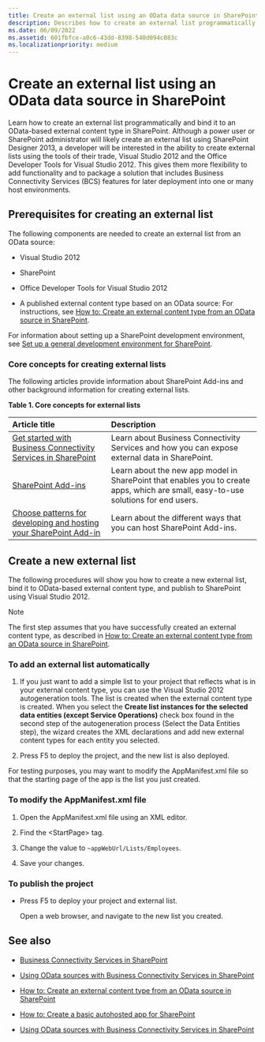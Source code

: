 ```yaml
---
title: Create an external list using an OData data source in SharePoint
description: Describes how to create an external list programmatically and bind it to an OData-based external content type in SharePoint.
ms.date: 06/09/2022
ms.assetid: 601fbfce-a0c6-43dd-8398-540d094c083c
ms.localizationpriority: medium
---
```



# Create an external list using an OData data source in SharePoint

Learn how to create an external list programmatically and bind it to an OData-based external content type in SharePoint.
Although a power user or SharePoint administrator will likely create an external list using SharePoint Designer 2013, a developer will be interested in the ability to create external lists using the tools of their trade, Visual Studio 2012 and the Office Developer Tools for Visual Studio 2012. This gives them more flexibility to add functionality and to package a solution that includes Business Connectivity Services (BCS) features for later deployment into one or many host environments.
  
    
    


## Prerequisites for creating an external list
<a name="bkmk_Prereqs"> </a>

The following components are needed to create an external list from an OData source:
  
    
    

- Visual Studio 2012
    
  
- SharePoint
    
  
- Office Developer Tools for Visual Studio 2012
    
  
- A published external content type based on an OData source: For instructions, see  [How to: Create an external content type from an OData source in SharePoint](how-to-create-an-external-content-type-from-an-odata-source-in-sharepoint.md).
    
  
For information about setting up a SharePoint development environment, see  [Set up a general development environment for SharePoint](set-up-a-general-development-environment-for-sharepoint.md).
  
    
    

### Core concepts for creating external lists

The following articles provide information about SharePoint Add-ins and other background information for creating external lists.
  
    
    

**Table 1. Core concepts for external lists**


|**Article title**|**Description**|
|:-----|:-----|
| [Get started with Business Connectivity Services in SharePoint](get-started-with-business-connectivity-services-in-sharepoint.md) <br/> |Learn about Business Connectivity Services and how you can expose external data in SharePoint.  <br/> |
| [SharePoint Add-ins](https://msdn.microsoft.com/library/cd1eda9e-8e54-4223-93a9-a6ea0d18df70%28Office.15%29.aspx) <br/> |Learn about the new app model in SharePoint that enables you to create apps, which are small, easy-to-use solutions for end users.  <br/> |
| [Choose patterns for developing and hosting your SharePoint Add-in](https://msdn.microsoft.com/library/05ce5435-0a03-4ddc-976b-c33b08d03457%28Office.15%29.aspx) <br/> |Learn about the different ways that you can host SharePoint Add-ins.  <br/> |
   

## Create a new external list
<a name="bkmk_CreateNewVList"> </a>

The following procedures will show you how to create a new external list, bind it to OData-based external content type, and publish to SharePoint using Visual Studio 2012.
  
> [!NOTE]
> The first step assumes that you have successfully created an external content type, as described in  [How to: Create an external content type from an OData source in SharePoint](how-to-create-an-external-content-type-from-an-odata-source-in-sharepoint.md). 
  
    
    


### To add an external list automatically


1. If you just want to add a simple list to your project that reflects what is in your external content type, you can use the Visual Studio 2012 autogeneration tools. The list is created when the external content type is created. When you select the **Create list instances for the selected data entities (except Service Operations)** check box found in the second step of the autogeneration process (Select the Data Entities step), the wizard creates the XML declarations and add new external content types for each entity you selected.
    
  
2. Press F5 to deploy the project, and the new list is also deployed.
    
  
For testing purposes, you may want to modify the AppManifest.xml file so that the starting page of the app is the list you just created. 
  
    
    

### To modify the AppManifest.xml file


1. Open the AppManifest.xml file using an XML editor.
    
  
2. Find the \<StartPage\> tag.
    
  
3. Change the value to  `~appWebUrl/Lists/Employees`.
    
  
4. Save your changes.
    
  

### To publish the project


- Press F5 to deploy your project and external list. 
    
    Open a web browser, and navigate to the new list you created.
    
  

## See also
<a name="bkmk_AdditionalResources"> </a>


-  [Business Connectivity Services in SharePoint](business-connectivity-services-in-sharepoint.md)
    
  
-  [Using OData sources with Business Connectivity Services in SharePoint](using-odata-sources-with-business-connectivity-services-in-sharepoint.md)
    
  
-  [How to: Create an external content type from an OData source in SharePoint](how-to-create-an-external-content-type-from-an-odata-source-in-sharepoint.md)
    
  
-  [How to: Create a basic autohosted app for SharePoint](https://msdn.microsoft.com/library/0572894d-c437-4b7d-8ac6-8405496e2145%28Office.15%29.aspx)
    
  
-  [Using OData sources with Business Connectivity Services in SharePoint](using-odata-sources-with-business-connectivity-services-in-sharepoint.md)
    
  

